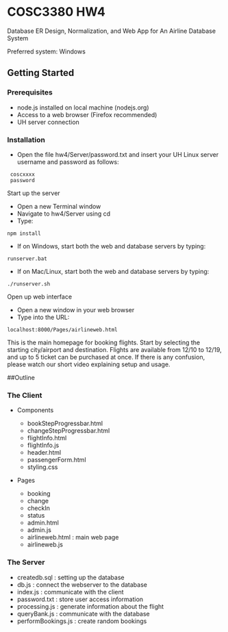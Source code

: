 # COSC3380 HW4
Database ER Design, Normalization, and Web App for An Airline Database System  

Preferred system: Windows

## Getting Started

### Prerequisites
- node.js installed on local machine (nodejs.org)
- Access to a web browser (Firefox recommended)
- UH server connection

### Installation

- Open the file hw4/Server/password.txt and insert your UH Linux server username and password as follows:
```text
 coscxxxx
 password
```

  Start up the server
  + Open a new Terminal window
  + Navigate to hw4/Server using cd
  + Type:
```text
npm install
```
  + If on Windows, start both the web and database servers by typing:
```text
runserver.bat
```
+ If on Mac/Linux, start both the web and database servers by typing:
```text
./runserver.sh
```
  Open up web interface
  + Open a new window in your web browser
  + Type into the URL:
```text
localhost:8000/Pages/airlineweb.html
```
  
This is the main homepage for booking flights. Start by selecting the starting city/airport and destination.
Flights are available from 12/10 to 12/19, and up to 5 ticket can be purchased at once.
If there is any confusion, please watch our short video explaining setup and usage.

##Outline
### The Client

- Components
    + bookStepProgressbar.html
    + changeStepProgressbar.html
    + flightInfo.html
    + flightInfo.js
    + header.html
    + passengerForm.html
    + styling.css

- Pages
    + booking
    + change
    + checkIn
    + status
    + admin.html
    + admin.js
    + airlineweb.html : main web page
    + airlineweb.js

### The Server

- createdb.sql : setting up the database
- db.js : connect the webserver to the database
- index.js : communicate with the client
- password.txt : store user access information
- processing.js : generate information about the flight
- queryBank.js : communicate with the database
- performBookings.js : create random bookings


